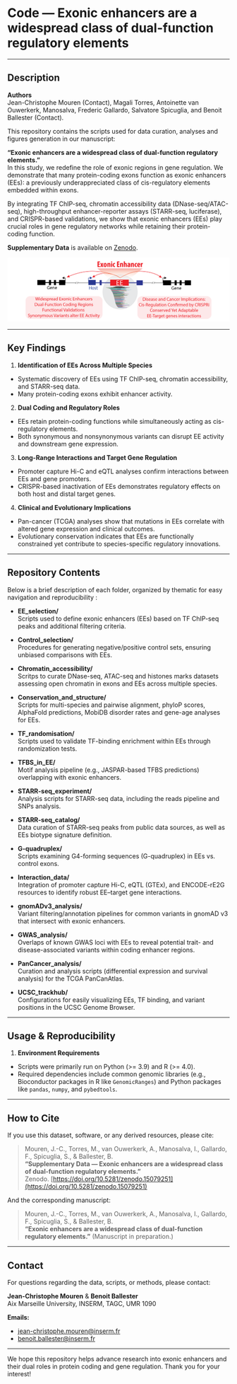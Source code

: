 # Code — Exonic enhancers are a widespread class of dual-function regulatory elements



---

## Description
**Authors**  
Jean-Christophe Mouren (Contact), Magali Torres, Antoinette van Ouwerkerk, Manosalva, Frederic Gallardo, Salvatore Spicuglia, and Benoit Ballester (Contact).

This repository contains the scripts used for data curation, analyses and figures generation in our manuscript:

**“Exonic enhancers are a widespread class of dual-function regulatory elements.”**  
In this study, we redefine the role of exonic regions in gene regulation. We demonstrate that many protein-coding exons function as exonic enhancers (EEs): a previously underappreciated class of cis-regulatory elements embedded within exons.

By integrating TF ChIP-seq, chromatin accessibility data (DNase-seq/ATAC-seq), high-throughput enhancer-reporter assays (STARR-seq, luciferase), and CRISPR-based validations, we show that exonic enhancers (EEs) play crucial roles in gene regulatory networks while retaining their protein-coding function.

**Supplementary Data** is available on [Zenodo](https://zenodo.org/record/15079251).

![EE paper schema](schema_github.png)



---

## Key Findings

1. **Identification of EEs Across Multiple Species**  
  - Systematic discovery of EEs using TF ChIP-seq, chromatin accessibility, and STARR-seq data.  
  - Many protein-coding exons exhibit enhancer activity.

2. **Dual Coding and Regulatory Roles**  
  - EEs retain protein-coding functions while simultaneously acting as cis-regulatory elements.  
  - Both synonymous and nonsynonymous variants can disrupt EE activity and downstream gene expression.

3. **Long-Range Interactions and Target Gene Regulation**  
  - Promoter capture Hi-C and eQTL analyses confirm interactions between EEs and gene promoters.  
  - CRISPR-based inactivation of EEs demonstrates regulatory effects on both host and distal target genes.

4. **Clinical and Evolutionary Implications**  
  - Pan-cancer (TCGA) analyses show that mutations in EEs correlate with altered gene expression and clinical outcomes.  
  - Evolutionary conservation indicates that EEs are functionally constrained yet contribute to species-specific regulatory innovations.

---

## Repository Contents
Below is a brief description of each folder, organized by thematic for easy navigation and reproducibility :

- **EE_selection/**  
  Scripts used to define exonic enhancers (EEs) based on TF ChIP-seq peaks and additional filtering criteria.

- **Control_selection/**  
  Procedures for generating negative/positive control sets, ensuring unbiased comparisons with EEs.

- **Chromatin_accessibility/**  
  Scritps to curate DNase-seq, ATAC-seq and histones marks datasets assessing open chromatin in exons and EEs across multiple species.

- **Conservation_and_structure/**  
  Scripts for multi-species and pairwise alignment, phyloP scores, AlphaFold predictions, MobiDB disorder rates and gene-age analyses for EEs.

- **TF_randomisation/**  
  Scripts used to validate TF-binding enrichment within EEs through randomization tests.

- **TFBS_in_EE/**  
  Motif analysis pipeline (e.g., JASPAR-based TFBS predictions) overlapping with exonic enhancers.

- **STARR-seq_experiment/**  
  Analysis scripts for STARR-seq data, including the reads pipeline and SNPs analysis.

- **STARR-seq_catalog/**  
  Data curation of STARR-seq peaks from public data sources, as well as EEs biotype signature definition.

- **G-quadruplex/**  
  Scripts examining G4-forming sequences (G-quadruplex) in EEs vs. control exons.

- **Interaction_data/**  
  Integration of promoter capture Hi-C, eQTL (GTEx), and ENCODE-rE2G resources to identify robust EE–target gene interactions.

- **gnomADv3_analysis/**  
  Variant filtering/annotation pipelines for common variants in gnomAD v3 that intersect with exonic enhancers.

- **GWAS_analysis/**  
  Overlaps of known GWAS loci with EEs to reveal potential trait- and disease-associated variants within coding enhancer regions.

- **PanCancer_analysis/**  
  Curation and analysis scripts (differential expression and survival analysis) for the TCGA PanCanAtlas.

- **UCSC_trackhub/**  
  Configurations for easily visualizing EEs, TF binding, and variant positions in the UCSC Genome Browser.

---

## Usage & Reproducibility

1. **Environment Requirements**  
  - Scripts were primarily run on Python (>= 3.9) and R (>= 4.0).  
  - Required dependencies include common genomic libraries (e.g., Bioconductor packages in R like `GenomicRanges`) and Python packages like `pandas`, `numpy`, and `pybedtools`.

---

## How to Cite

If you use this dataset, software, or any derived resources, please cite:

> Mouren, J.-C., Torres, M., van Ouwerkerk, A., Manosalva, I., Gallardo, F., Spicuglia, S., & Ballester, B.  
> **“Supplementary Data — Exonic enhancers are a widespread class of dual-function regulatory elements.”**  
> Zenodo. [https://doi.org/10.5281/zenodo.15079251](https://doi.org/10.5281/zenodo.15079251)

And the corresponding manuscript:

> Mouren, J.-C., Torres, M., van Ouwerkerk, A., Manosalva, I., Gallardo, F., Spicuglia, S., & Ballester, B.  
> **“Exonic enhancers are a widespread class of dual-function regulatory elements.”** (Manuscript in preparation.)

---

## Contact

For questions regarding the data, scripts, or methods, please contact:

**Jean-Christophe Mouren** & **Benoit Ballester**  
Aix Marseille University, INSERM, TAGC, UMR 1090  

**Emails:**
- jean-christophe.mouren@inserm.fr  
- benoit.ballester@inserm.fr  

---

We hope this repository helps advance research into exonic enhancers and their dual roles in protein coding and gene regulation. Thank you for your interest!

